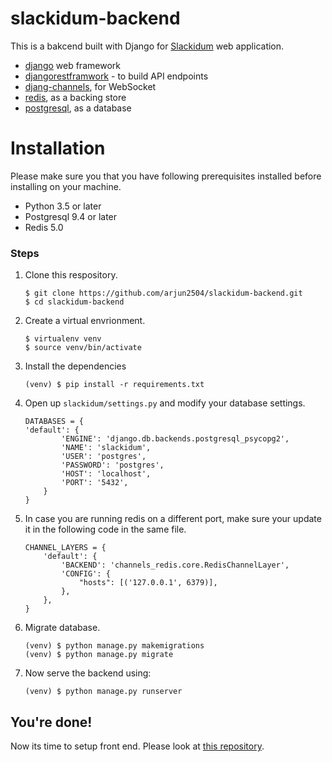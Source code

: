 # slackidum-backend

This is a bakcend built with Django for [Slackidum](https://github.com/arjun2504/slackidum) web application.

- [django](https://www.djangoproject.com/) web framework
- [djangorestframwork](https://www.django-rest-framework.org/) - to build API endpoints
- [djang-channels](https://github.com/django/channels), for WebSocket
- [redis](https://redis.io/), as a backing store
- [postgresql](https://www.postgresql.org/), as a database

# Installation
Please make sure you that you have following prerequisites installed before installing on your machine.
- Python 3.5 or later
- Postgresql 9.4 or later
- Redis 5.0

### Steps

1. Clone this respository.
    ```
    $ git clone https://github.com/arjun2504/slackidum-backend.git
    $ cd slackidum-backend
    ```
2. Create a virtual envrionment.
    ```
    $ virtualenv venv
    $ source venv/bin/activate
    ```
3. Install the dependencies
    ```
    (venv) $ pip install -r requirements.txt
    ```
4. Open up `slackidum/settings.py` and modify your database settings.
    ```
    DATABASES = {
    'default': {
            'ENGINE': 'django.db.backends.postgresql_psycopg2',
            'NAME': 'slackidum',
            'USER': 'postgres',
            'PASSWORD': 'postgres',
            'HOST': 'localhost',
            'PORT': '5432',
        }
    }
    ```
5. In case you are running redis on a different port, make sure your update it in the following code in the same file.
    ```
    CHANNEL_LAYERS = {
        'default': {
            'BACKEND': 'channels_redis.core.RedisChannelLayer',
            'CONFIG': {
                "hosts": [('127.0.0.1', 6379)],
            },
        },
    }
    ```
6. Migrate database.
    ```
    (venv) $ python manage.py makemigrations
    (venv) $ python manage.py migrate
    ```
7. Now serve the backend using:
    ```
    (venv) $ python manage.py runserver
    ```

## You're done!

Now its time to setup front end. Please look at [this repository](https://github.com/arjun2504/slackidum).
